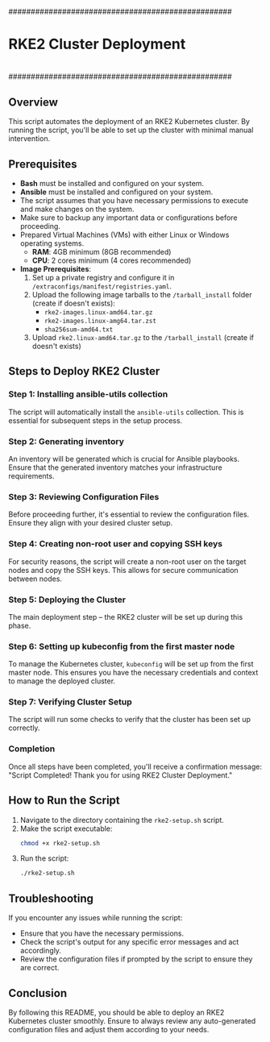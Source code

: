 
##################################################
#                                                #
#           RKE2 Cluster Deployment              #
#                                                #
##################################################


## Overview
This script automates the deployment of an RKE2 Kubernetes cluster. By running the script, you'll be able to set up the cluster with minimal manual intervention.

## Prerequisites
- **Bash** must be installed and configured on your system.
- **Ansible** must be installed and configured on your system.
- The script assumes that you have necessary permissions to execute and make changes on the system.
- Make sure to backup any important data or configurations before proceeding.
- Prepared Virtual Machines (VMs) with either Linux or Windows operating systems.
  - **RAM**: 4GB minimum (8GB recommended)
  - **CPU**: 2 cores minimum (4 cores recommended)
- **Image Prerequisites**:
  1. Set up a private registry and configure it in `/extraconfigs/manifest/registries.yaml`.
  2. Upload the following image tarballs to the `/tarball_install` folder (create if doesn't exists):
     - `rke2-images.linux-amd64.tar.gz`
     - `rke2-images.linux-amg64.tar.zst`
     - `sha256sum-amd64.txt`
  3. Upload `rke2.linux-amd64.tar.gz` to the `/tarball_install` (create if doesn't exists)

## Steps to Deploy RKE2 Cluster

### Step 1: Installing ansible-utils collection
The script will automatically install the `ansible-utils` collection. This is essential for subsequent steps in the setup process.

### Step 2: Generating inventory
An inventory will be generated which is crucial for Ansible playbooks. Ensure that the generated inventory matches your infrastructure requirements.

### Step 3: Reviewing Configuration Files
Before proceeding further, it's essential to review the configuration files. Ensure they align with your desired cluster setup.

### Step 4: Creating non-root user and copying SSH keys
For security reasons, the script will create a non-root user on the target nodes and copy the SSH keys. This allows for secure communication between nodes.

### Step 5: Deploying the Cluster
The main deployment step – the RKE2 cluster will be set up during this phase.

### Step 6: Setting up kubeconfig from the first master node
To manage the Kubernetes cluster, `kubeconfig` will be set up from the first master node. This ensures you have the necessary credentials and context to manage the deployed cluster.

### Step 7: Verifying Cluster Setup
The script will run some checks to verify that the cluster has been set up correctly.

### Completion
Once all steps have been completed, you'll receive a confirmation message: "Script Completed! Thank you for using RKE2 Cluster Deployment."

## How to Run the Script
1. Navigate to the directory containing the `rke2-setup.sh` script.
2. Make the script executable:
   ```bash
   chmod +x rke2-setup.sh
   ```
3. Run the script:
   ```bash
   ./rke2-setup.sh
   ```

## Troubleshooting
If you encounter any issues while running the script:
- Ensure that you have the necessary permissions.
- Check the script's output for any specific error messages and act accordingly.
- Review the configuration files if prompted by the script to ensure they are correct.

## Conclusion
By following this README, you should be able to deploy an RKE2 Kubernetes cluster smoothly. Ensure to always review any auto-generated configuration files and adjust them according to your needs.
